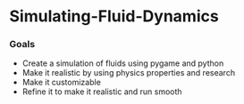 # Simulating-Fluid-Dynamics

### Goals
* Create a simulation of fluids using pygame and python
* Make it realistic by using physics properties and research
* Make it customizable
* Refine it to make it realistic and run smooth

